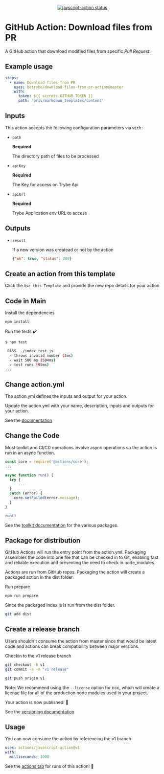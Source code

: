 <p align="center">
  <a href="https://github.com/betrybe/process-content/actions"><img alt="javscript-action status" src="https://github.com/betrybe/process-content/workflows/units-test/badge.svg"></a>
</p>

# GitHub Action: Download files from PR

A GitHub action that download modified files from specific _Pull Request_.

## Example usage
```yaml
steps:
  - name: Download files from PR
    uses: betrybe/download-files-from-pr-action@master
    with:
      token: ${{ secrets.GITHUB_TOKEN }}
      path: 'priv/markdown_templates/content'
```

## Inputs

This action accepts the following configuration parameters via `with:`

- `path`

  **Required**

  The directory path of files to be processed

- `apiKey`

  **Required**

  The Key for access on Trybe Api


- `apiUrl`

  **Required**

  Trybe Application env URL to access


## Outputs

- `result`

  If a new version was createad or not by the action

  ```json
  {"ok": true, "status": 200}
  ```

## Create an action from this template

Click the `Use this Template` and provide the new repo details for your action

## Code in Main

Install the dependencies

```bash
npm install
```

Run the tests :heavy_check_mark:

```bash
$ npm test

 PASS  ./index.test.js
  ✓ throws invalid number (3ms)
  ✓ wait 500 ms (504ms)
  ✓ test runs (95ms)
...
```

## Change action.yml

The action.yml defines the inputs and output for your action.

Update the action.yml with your name, description, inputs and outputs for your action.

See the [documentation](https://help.github.com/en/articles/metadata-syntax-for-github-actions)

## Change the Code

Most toolkit and CI/CD operations involve async operations so the action is run in an async function.

```javascript
const core = require('@actions/core');
...

async function run() {
  try {
      ...
  }
  catch (error) {
    core.setFailed(error.message);
  }
}

run()
```

See the [toolkit documentation](https://github.com/actions/toolkit/blob/master/README.md#packages) for the various packages.

## Package for distribution

GitHub Actions will run the entry point from the action.yml. Packaging assembles the code into one file that can be checked in to Git, enabling fast and reliable execution and preventing the need to check in node_modules.

Actions are run from GitHub repos.  Packaging the action will create a packaged action in the dist folder.

Run prepare

```bash
npm run prepare
```

Since the packaged index.js is run from the dist folder.

```bash
git add dist
```

## Create a release branch

Users shouldn't consume the action from master since that would be latest code and actions can break compatibility between major versions.

Checkin to the v1 release branch

```bash
git checkout -b v1
git commit -a -m "v1 release"
```

```bash
git push origin v1
```

Note: We recommend using the `--license` option for ncc, which will create a license file for all of the production node modules used in your project.

Your action is now published! :rocket:

See the [versioning documentation](https://github.com/actions/toolkit/blob/master/docs/action-versioning.md)

## Usage

You can now consume the action by referencing the v1 branch

```yaml
uses: actions/javascript-action@v1
with:
  milliseconds: 1000
```

See the [actions tab](https://github.com/actions/javascript-action/actions) for runs of this action! :rocket:
